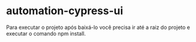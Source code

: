 # automation-cypress-ui

Para executar o projeto após baixá-lo você precisa ir até a raiz do projeto e executar o comando npm install.